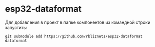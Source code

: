 # esp32-dataformat
Для добавления в проект в папке компонентов из командной строки запустить:    

    git submodule add https://github.com/rbliznets/esp32-dataformat dataformat
